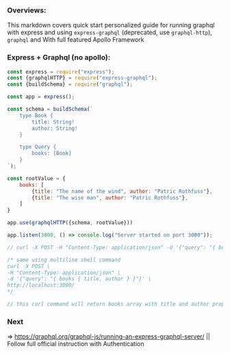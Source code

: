 ### Overviews:
This markdown covers quick start personalized guide for running graphql with express and using `express-graphql` (deprecated, use `graphql-http`), `graphql` and With full featured Apollo Framework

### Express + Graphql (no apollo):
```js
const express = require("express");
const {graphqlHTTP} = require("express-graphql");
const {buildSchema} = require("graphql");

const app = express();

const schema = buildSchema(`
    type Book {
        title: String!
        author: String!
    }

    type Query {
        books: [Book]
    }
`);

const rootValue = {
    books: [
        {title: "The name of the wind", author: "Patric Rothfuss"},
        {title: "The wise man", author: "Patric Rothfuss"},
    ]
}

app.use(graphqlHTTP({schema, rootValue}))

app.listen(3000, () => console.log("Server started on port 3000"));

// curl -X POST -H "Content-Type: application/json" -d '{"query": "{ books {title, author } }"}' http://localhost:3000/

/* same using multiline shell command
curl -X POST \
-H "Content-Type: application/json" \
-d '{"query": "{ books { title, author } }"}' \
http://localhost:3000/
*/

// this curl command will return books array with title and author properties
```

### Next 
=> https://graphql.org/graphql-js/running-an-express-graphql-server/ || Follow full official instruction with Authentication